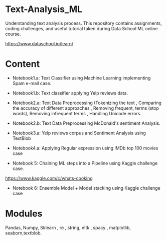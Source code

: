 # Text-Analysis_ML

Understanding text analysis process. This repository contains assignments, coding challenges, and useful tutorial taken during Data School ML online course.

https://www.dataschool.io/learn/ 

# Content

- Notebook1.a: Text Classifier using Machine Learning implementing Spam e-mail case. <br>

- Notebook1.b: Text classifier applying Yelp reviews data.<br>

- Notebook2.a: Text Data Preprocessing (Tokenizing the text , Comparing the accuracy of different approaches , Removing frequent, terms (stop words), Removing infrequent terms , Handling Unicode errors.<br>

- Notebook2.b: Text Data Preprocessing McDonald's sentiment Analysis.<br>

- Notebook3.a: Yelp reviews corpus and Sentiment Analysis using TextBlob

- Notebook4.a: Applying Regular expression using IMDb top 100 movies case

- Notebook 5: Chaining ML steps into a Pipeline using Kaggle challenge case.

https://www.kaggle.com/c/whats-cooking

- Notebook 6: Ensemble Model + Model stacking using Kaggle challenge case


# Modules

Pandas, Numpy, Sklearn , re , string, nltk , spacy , matplotlib, seaborn,textblob.
